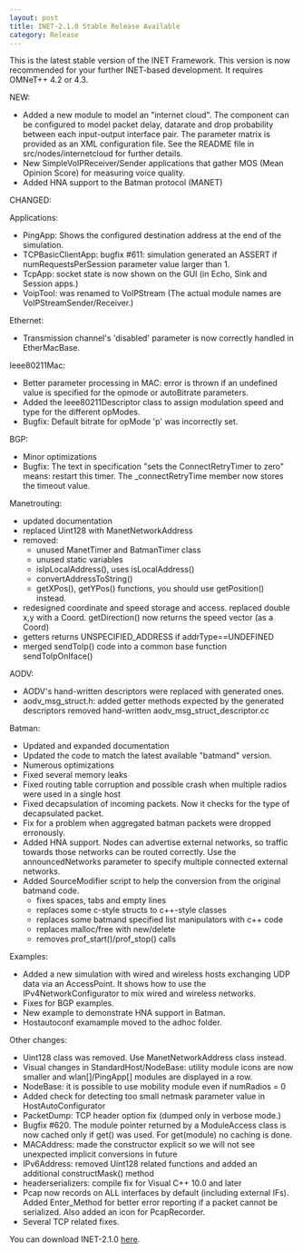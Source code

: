 ```yaml
---
layout: post
title: INET-2.1.0 Stable Release Available
category: Release
---
```


This is the latest stable version of the INET Framework. This version is
now recommended for your further INET-based development. It requires
OMNeT++ 4.2 or 4.3.

NEW:

*   Added a new module to model an "internet cloud". The component can be configured to model packet delay, datarate and drop probability between each input-output interface pair. The parameter matrix is provided as an XML configuration file. See the README file in src/nodes/internetcloud for further details.
*   New SimpleVoIPReceiver/Sender applications that gather MOS (Mean Opinion Score) for measuring voice quality.
*   Added HNA support to the Batman protocol (MANET)

CHANGED:

Applications:

*   PingApp: Shows the configured destination address at the end of the simulation.
*   TCPBasicClientApp: bugfix #611: simulation generated an ASSERT if numRequestsPerSession parameter value larger than 1.
*   TcpApp: socket state is now shown on the GUI (in Echo, Sink and Session apps.)
*   VoipTool: was renamed to VoIPStream (The actual module names are VoIPStreamSender/Receiver.)

Ethernet:

*   Transmission channel's 'disabled' parameter is now correctly handled in EtherMacBase.

Ieee80211Mac:

*   Better parameter processing in MAC: error is thrown if an undefined value is specified for the opmode or autoBitrate parameters.
*   Added the Ieee80211Descriptor class to assign modulation speed and type for the different opModes.
*   Bugfix: Default bitrate for opMode 'p' was incorrectly set.

BGP:

*   Minor optimizations
*   Bugfix: The text in specification "sets the ConnectRetryTimer to zero" means: restart this timer. The _connectRetryTime member now stores the timeout value.

Manetrouting:

*   updated documentation
*   replaced Uint128 with ManetNetworkAddress
*   removed:
    *   unused ManetTimer and BatmanTimer class
    *   unused static variables
    *   isIpLocalAddress(), uses isLocalAddress()
    *   convertAddressToString()
    *   getXPos(), getYPos() functions, you should use getPosition() instead.
*   redesigned coordinate and speed storage and access. replaced double x,y with a Coord. getDirection() now returns the speed vector (as a Coord)
*   getters returns UNSPECIFIED_ADDRESS if addrType==UNDEFINED
*   merged sendToIp() code into a common base function sendToIpOnIface()

AODV:

*   AODV's hand-written descriptors were replaced with generated ones.
*   aodv\_msg\_struct.h: added getter methods expected by the generated descriptors removed hand-written aodv\_msg\_struct_descriptor.cc

Batman:

*   Updated and expanded documentation
*   Updated the code to match the latest available "batmand" version.
*   Numerous optimizations
*   Fixed several memory leaks
*   Fixed routing table corruption and possible crash when multiple radios were used in a single host
*   Fixed decapsulation of incoming packets. Now it checks for the type of decapsulated packet.
*   Fix for a problem when aggregated batman packets were dropped erronously.
*   Added HNA support. Nodes can advertise external networks, so traffic towards those networks can be routed correctly. Use the announcedNetworks parameter to specify multiple connected external networks.
*   Added SourceModifier script to help the conversion from the original batmand code.
    *   fixes spaces, tabs and empty lines
    *   replaces some c-style structs to c++-style classes
    *   replaces some batmand specified list manipulators with c++ code
    *   replaces malloc/free with new/delete
    *   removes prof\_start()/prof\_stop() calls

Examples:

*   Added a new simulation with wired and wireless hosts exchanging UDP data via an AccessPoint. It shows how to use the IPv4NetworkConfigurator to mix wired and wireless networks.
*   Fixes for BGP examples.
*   New example to demonstrate HNA support in Batman.
*   Hostautoconf examample moved to the adhoc folder.

Other changes:

*   Uint128 class was removed. Use ManetNetworkAddress class instead.
*   Visual changes in StandardHost/NodeBase: utility module icons are now smaller and wlan[]/PingApp[] modules are displayed in a row.
*   NodeBase: it is possible to use mobility module even if numRadios = 0
*   Added check for detecting too small netmask parameter value in HostAutoConfigurator
*   PacketDump: TCP header option fix (dumped only in verbose mode.)
*   Bugfix #620. The module pointer returned by a ModuleAccess class is now cached only if get() was used. For get(module) no caching is done.
*   MACAddress: made the constructor explicit so we will not see unexpected implicit conversions in future
*   IPv6Address: removed Uint128 related functions and added an additional constructMask() method
*   headerserializers: compile fix for Visual C++ 10.0 and later
*   Pcap now records on ALL interfaces by default (including external IFs). Added Enter_Method for better error reporting if a packet cannot be serialized. Also added an icon for PcapRecorder.
*   Several TCP related fixes.

You can download INET-2.1.0 [here](Download.html).
